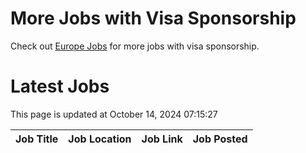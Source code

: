 # More Jobs with Visa Sponsorship

Check out [Europe Jobs](https://github.com/sureshparimi/europejobs#latest-jobs) for more jobs with visa sponsorship.

# Latest Jobs

This page is updated at October 14, 2024 07:15:27

| Job Title | Job Location | Job Link | Job Posted |
| --- | --- | --- | --- |
